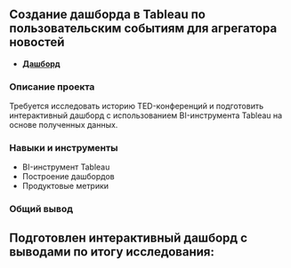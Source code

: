 ## Создание дашборда в Tableau по пользовательским событиям для агрегатора новостей
- **[Дашборд](https://public.tableau.com/views/Project3_16974481882240/-?:language=en-US&:display_count=n&:origin=viz_share_link)**

### Описание проекта
Требуется исследовать историю TED-конференций и подготовить интерактивный дашборд с использованием BI-инструмента Tableau на основе полученных данных.

### Навыки и инструменты
* BI-инструмент Tableau  
* Построение дашбордов
* Продуктовые метрики

### Общий вывод
Подготовлен интерактивный дашборд с выводами по итогу исследования:
- 
